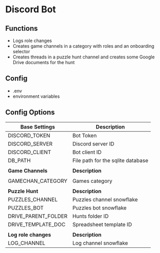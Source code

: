 # Discord Bot

## Functions
- Logs role changes
- Creates game channels in a category with roles and an onboarding selector
- Creates threads in a puzzle hunt channel and creates some Google Drive documents for the hunt

## Config
  - .env
  - environment variables

## Config Options

| **Base Settings**    | **Description**                   |
|----------------------|-----------------------------------|
| DISCORD_TOKEN        | Bot Token                         |
| DISCORD_SERVER       | Discord server ID                 |
| DISCORD_CLIENT       | Bot client ID                     |
| DB_PATH              | File path for the sqlite database |
|                      |                                   |
| **Game Channels**    | **Description**                   |
|                      |                                   |
| GAMECHAN_CATEGORY    | Games category                    |
|                      |                                   |
| **Puzzle Hunt**      | **Description**                   |
| PUZZLES_CHANNEL      | Puzzles channel snowflake         |
| PUZZLES_BOT          | Puzzles bot snowflake             |
| DRIVE_PARENT_FOLDER  | Hunts folder ID                   |
| DRIVE_TEMPLATE_DOC   | Spreadsheet template ID           |
|                      |                                   |
| **Log role changes** | **Description**                   |
| LOG_CHANNEL          | Log channel snowflake             |
